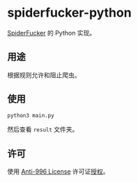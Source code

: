 # spiderfucker-python

[SpiderFucker](https://github.com/FastGitORG/SpiderFucker/) 的 Python 实现。

## 用途

根据规则允许和阻止爬虫。

## 使用

```bash
python3 main.py
```

然后查看 `result` 文件夹。

## 许可

使用 [Anti-996 License](https://github.com/kattgu7/Anti-996-License) 许可证[授权](https://github.com/Kinetix-Lee/spiderfucker-python/blob/master/LICENSE)。
